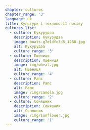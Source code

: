 ```yaml
---
chapter: cultures
chapter_range: '3'
language: uk
title: Культури і технології посіву
cultures_list:
  - culture: Кукурудза
    description: Кукурудза
    image: boats-g7e1dfc3d5_1280.jpg
    alt: Кукурудза
    culture_range: '3'
  - culture: Пшениця
    description: Пшениця
    image: img/wheat.jpg
    alt: Пшениця
    culture_range: '4'
  - culture: Рапс
    description: Рапс
    alt: Рапс
    image: /img/canola.jpg
    culture_range: '2'
  - culture: Соняшник
    description: Соняшник
    alt: Соняшник
    image: /img/sunflower.jpg
    culture_range: '1'
---
```

